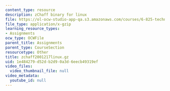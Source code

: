 ```yaml
---
content_type: resource
description: zChaff binary for linux
file: https://ol-ocw-studio-app-qa.s3.amazonaws.com/courses/6-825-techniques-in-artificial-intelligence-sma-5504-fall-2002/1e484279d52db2d90a3d6eecb49319ef_zchaff2001217linux.gz
file_type: application/x-gzip
learning_resource_types:
- Assignments
ocw_type: OCWFile
parent_title: Assignments
parent_type: CourseSection
resourcetype: Other
title: zchaff2001217linux.gz
uid: 1e484279-d52d-b2d9-0a3d-6eecb49319ef
video_files:
  video_thumbnail_file: null
video_metadata:
  youtube_id: null
---
```

